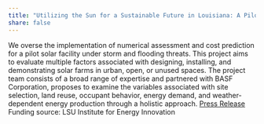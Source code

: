 ```yaml
---
title: "Utilizing the Sun for a Sustainable Future in Louisiana: A Pilot Solar Deployment Project at LSU"
share: false
---
```


We overse the implementation of numerical assessment and cost prediction for a pilot solar facility under storm and flooding threats. This project aims to evaluate multiple factors associated with designing, installing, and demonstrating solar farms in urban, open, or unused spaces. The project team consists of a broad range of expertise and partnered with BASF Corporation, proposes to examine the variables associated with site selection, land reuse, occupant behavior, energy demand, and weather-dependent energy production through a holistic approach. [Press Release](https://www.lsu.edu/eng/news/2023/11/solar-energy-research.php)
Funding source: LSU Institute for Energy Innovation